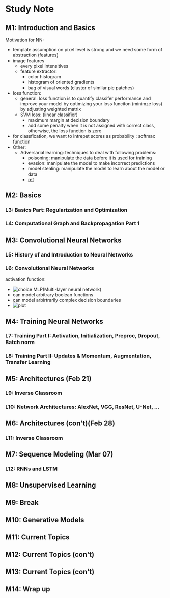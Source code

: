 # Study Note

## M1: Introduction and Basics
Motivation for NN:
- template assumption on pixel level is strong and we need some form of abstraction (features)
- image features
  - every pixel intensitives
  - feature extractor:
    - color histogram
    - histogram of oriented gradients
    - bag of visual words (cluster of similar pic patches)
- loss function:
  - general: loss function is to quantify classifer performance and improve your model by optimizing your loss funciton (minimze loss) by adjusting weighted matrix
  - SVM loss: (linear classifier)
    - maximum margin at decision boundary
    - add some penalty when it is not assigned with correct class, otherwise, the loss function is zero
- for classfication, we want to intrepet scores as probability : softmax function
- Other:
  - Adversarial learning: techniques to deal with following problems:
    - poisoning: manipulate the data before it is used for training
    - evasion: manipulate the model to make incorrect predictions
    - model stealing: manipulate the model to learn about the model or data
    - [ref](https://towardsdatascience.com/what-is-adversarial-machine-learning-dbe7110433d6)

## M2: Basics
### L3: Basics Part: Regularization and Optimization
### L4: Computational Graph and Backpropagation Part 1

## M3: Convolutional Neural Networks
### L5: History of and Introduction to Neural Networks
### L6: Convolutional Neural Networks
activation function:
- ![choice](https://github.com/tinghe14/COURSE-2Deep-Learning/blob/main/Plots%20in%20Study%20Notes/choice%20of%20activation%20function.png)
MLP(Multi-layer neural network)
- can model arbitrary boolean functions
- can model arbirtrarily complex decision boundaries
- ![plot](https://github.com/tinghe14/COURSE-2Deep-Learning/blob/main/Plots%20in%20Study%20Notes/MLP%20fit%20any%20decision%20boundaries.png)

## M4: Training Neural Networks
### L7: Training Part I: Activation, Initialization, Preproc, Dropout, Batch norm
### L8: Training Part II: Updates & Momentum, Augmentation, Transfer Learning

## M5: Architectures (Feb 21)
### L9: Inverse Classroom
### L10: Network Architectures: AlexNet, VGG, ResNet, U-Net, ...

## M6: Architectures (con't)(Feb 28)
### L11: Inverse Classroom

## M7: Sequence Modeling (Mar 07)
### L12: RNNs and LSTM

## M8: Unsupervised Learning

## M9: Break

## M10: Generative Models

## M11: Current Topics

## M12: Current Topics (con't)

## M13: Current Topics (con't)

## M14: Wrap up
